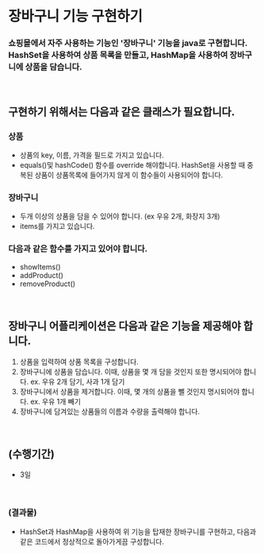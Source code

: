 # 장바구니 기능 구현하기

### 쇼핑몰에서 자주 사용하는 기능인 '장바구니' 기능을 java로 구현합니다. HashSet을 사용하여 상품 목록을 만들고, HashMap을 사용하여 장바구니에 상품을 담습니다.
<br>

## 구현하기 위해서는 다음과 같은 클래스가 필요합니다.

### 상품
* 상품의 key, 이름, 가격을 필드로 가지고 있습니다.
* equals()및 hashCode() 함수를 override 해야합니다. HashSet을 사용할 때 중복된 상품이 상품목록에 들어가지 않게 이 함수들이 사용되어야 합니다.

### 장바구니
* 두개 이상의 상품을 담을 수 있어야 합니다. (ex 우유 2개, 화장지 3개)
* items를 가지고 있습니다.

### 다음과 같은 함수를 가지고 있어야 합니다.
* showItems()
* addProduct()
* removeProduct()

<br>

## 장바구니 어플리케이션은 다음과 같은 기능을 제공해야 합니다.
1. 상품을 입력하여 상품 목록을 구성합니다.
2. 장바구니에 상품을 담습니다. 이때, 상품을 몇 개 담을 것인지 또한 명시되어야 합니다. ex. 우유 2개 담기, 사과 1개 담기
3. 장바구니에서 상품을 제거합니다. 이때, 몇 개의 상품을 뺄 것인지 명시되어야 합니다. ex. 우유 1개 빼기
4. 장바구니에 담겨있는 상품들의 이름과 수량을 출력해야 합니다.

<br>

## (수행기간)
* 3일
<br>

### (결과물)
* HashSet과 HashMap을 사용하여 위 기능을 탑재한 장바구니를 구현하고, 다음과 같은 코드에서 정상적으로 돌아가게끔 구성합니다.



